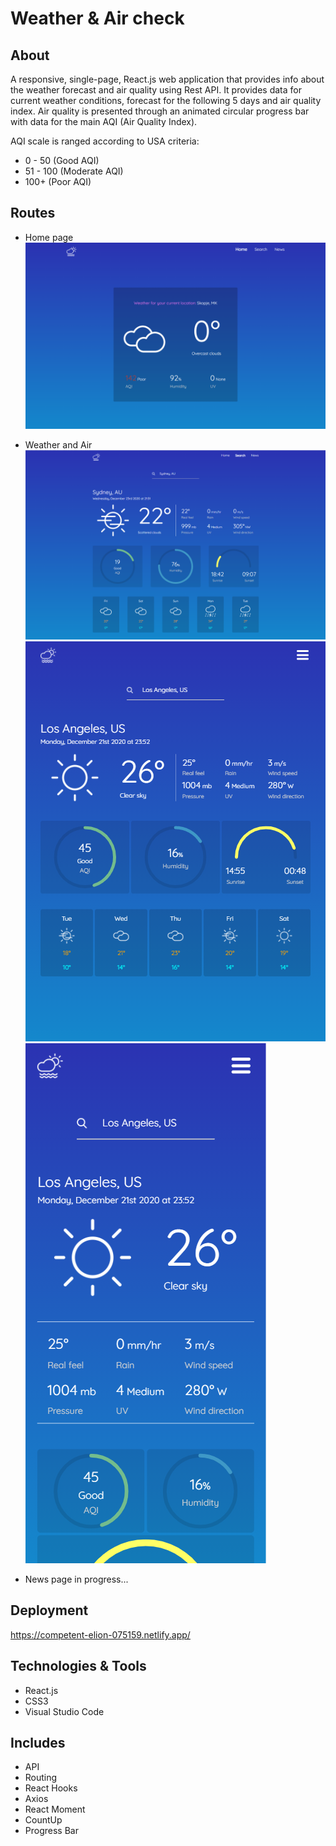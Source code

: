 # Weather & Air check

## About 

A responsive, single-page, React.js web application that provides info about the weather forecast and air quality using Rest API. It provides data for current weather conditions, forecast for the following 5 days and air quality index. Air quality is presented through an animated circular progress bar with data for the main AQI (Air Quality Index).

AQI scale is ranged according to USA criteria:
- 0 - 50 (Good AQI)
- 51 - 100 (Moderate AQI)
- 100+ (Poor AQI)

## Routes

- Home page
![](git-images/1.PNG)

- Weather and Air
![](git-images/2.PNG)
![](git-images/3.PNG) ![](git-images/4.PNG)

- News page in progress...

## Deployment
https://competent-elion-075159.netlify.app/

## Technologies & Tools

- React.js
- CSS3
- Visual Studio Code

## Includes

- API
- Routing
- React Hooks
- Axios
- React Moment
- CountUp
- Progress Bar
